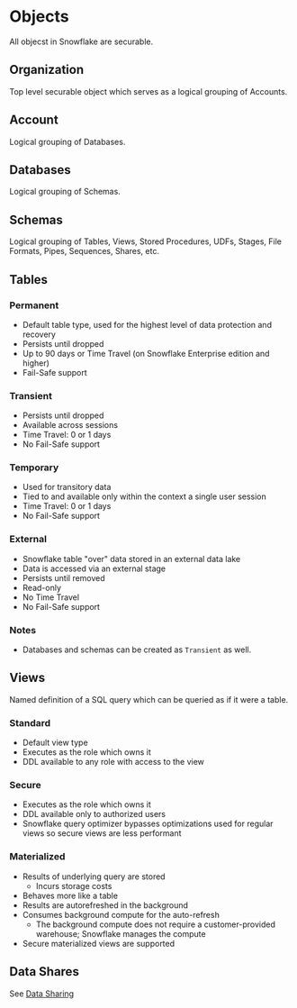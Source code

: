 # Objects #
All objecst in Snowflake are securable.

## Organization ##
Top level securable object which serves as a logical grouping of Accounts.

## Account ##
Logical grouping of Databases.

## Databases ##
Logical grouping of Schemas.

## Schemas ##
Logical grouping of Tables, Views, Stored Procedures, UDFs, Stages, File Formats, Pipes, Sequences, Shares, etc.

## Tables ##

### Permanent ###
* Default table type, used for the highest level of data protection and recovery
* Persists until dropped
* Up to 90 days or Time Travel (on Snowflake Enterprise edition and higher)
* Fail-Safe support

### Transient ###
* Persists until dropped
* Available across sessions
* Time Travel: 0 or 1 days
* No Fail-Safe support

### Temporary ###
* Used for transitory data
* Tied to and available only within the context a single user session
* Time Travel: 0 or 1 days
* No Fail-Safe support

### External ###
* Snowflake table "over" data stored in an external data lake
* Data is accessed via an external stage
* Persists until removed
* Read-only
* No Time Travel
* No Fail-Safe support

### Notes ###
* Databases and schemas can be created as `Transient` as well.

## Views ##
Named definition of a SQL query which can be queried as if it were a table.

### Standard ###
* Default view type
* Executes as the role which owns it
* DDL available to any role with access to the view

### Secure ###
* Executes as the role which owns it
* DDL available only to authorized users
* Snowflake query optimizer bypasses optimizations used for regular views so secure views are less performant

### Materialized ###
* Results of underlying query are stored
  * Incurs storage costs
* Behaves more like a table
* Results are autorefreshed in the background
* Consumes background compute for the auto-refresh
  * The background compute does not require a customer-provided warehouse; Snowflake manages the compute
* Secure materialized views are supported

## Data Shares ##
See [Data Sharing](DataSharing.md)